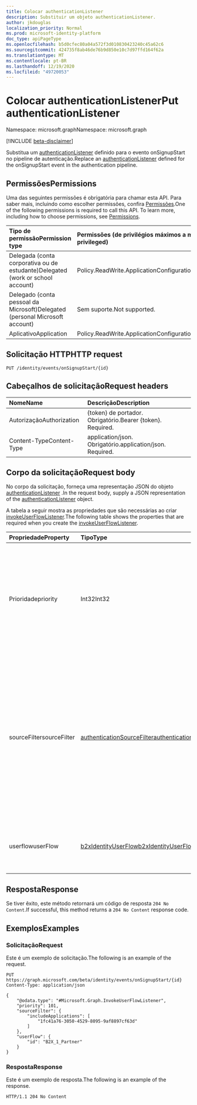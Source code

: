 ```yaml
---
title: Colocar authenticationListener
description: Substituir um objeto authenticationListener.
author: jkdouglas
localization_priority: Normal
ms.prod: microsoft-identity-platform
doc_type: apiPageType
ms.openlocfilehash: b5d0cfec80a04a572f3d010830423240c45a62c6
ms.sourcegitcommit: 424735f8ab46de76b9d850e10c7d97ffd164f62a
ms.translationtype: MT
ms.contentlocale: pt-BR
ms.lasthandoff: 12/19/2020
ms.locfileid: "49720053"
---
```

# <a name="put-authenticationlistener"></a><span data-ttu-id="0540c-103">Colocar authenticationListener</span><span class="sxs-lookup"><span data-stu-id="0540c-103">Put authenticationListener</span></span>

<span data-ttu-id="0540c-104">Namespace: microsoft.graph</span><span class="sxs-lookup"><span data-stu-id="0540c-104">Namespace: microsoft.graph</span></span>

[!INCLUDE [beta-disclaimer](../../includes/beta-disclaimer.md)]

<span data-ttu-id="0540c-105">Substitua um [authenticationListener](../resources/authenticationlistener.md) definido para o evento onSignupStart no pipeline de autenticação.</span><span class="sxs-lookup"><span data-stu-id="0540c-105">Replace an [authenticationListener](../resources/authenticationlistener.md) defined for the onSignupStart event in the authentication pipeline.</span></span>

## <a name="permissions"></a><span data-ttu-id="0540c-106">Permissões</span><span class="sxs-lookup"><span data-stu-id="0540c-106">Permissions</span></span>

<span data-ttu-id="0540c-p101">Uma das seguintes permissões é obrigatória para chamar esta API. Para saber mais, incluindo como escolher permissões, confira [Permissões](/graph/permissions-reference).</span><span class="sxs-lookup"><span data-stu-id="0540c-p101">One of the following permissions is required to call this API. To learn more, including how to choose permissions, see [Permissions](/graph/permissions-reference).</span></span>

|<span data-ttu-id="0540c-109">Tipo de permissão</span><span class="sxs-lookup"><span data-stu-id="0540c-109">Permission type</span></span>|<span data-ttu-id="0540c-110">Permissões (de privilégios máximos a mínimos)</span><span class="sxs-lookup"><span data-stu-id="0540c-110">Permissions (from most to least privileged)</span></span>|
|:---|:---|
|<span data-ttu-id="0540c-111">Delegada (conta corporativa ou de estudante)</span><span class="sxs-lookup"><span data-stu-id="0540c-111">Delegated (work or school account)</span></span>|<span data-ttu-id="0540c-112">Policy.ReadWrite.ApplicationConfiguration</span><span class="sxs-lookup"><span data-stu-id="0540c-112">Policy.ReadWrite.ApplicationConfiguration</span></span>|
|<span data-ttu-id="0540c-113">Delegado (conta pessoal da Microsoft)</span><span class="sxs-lookup"><span data-stu-id="0540c-113">Delegated (personal Microsoft account)</span></span>|<span data-ttu-id="0540c-114">Sem suporte.</span><span class="sxs-lookup"><span data-stu-id="0540c-114">Not supported.</span></span>|
|<span data-ttu-id="0540c-115">Aplicativo</span><span class="sxs-lookup"><span data-stu-id="0540c-115">Application</span></span>|<span data-ttu-id="0540c-116">Policy.ReadWrite.ApplicationConfiguration</span><span class="sxs-lookup"><span data-stu-id="0540c-116">Policy.ReadWrite.ApplicationConfiguration</span></span>|

## <a name="http-request"></a><span data-ttu-id="0540c-117">Solicitação HTTP</span><span class="sxs-lookup"><span data-stu-id="0540c-117">HTTP request</span></span>

<!-- {
  "blockType": "ignored"
}
-->

``` http
PUT /identity/events/onSignupStart/{id}
```

## <a name="request-headers"></a><span data-ttu-id="0540c-118">Cabeçalhos de solicitação</span><span class="sxs-lookup"><span data-stu-id="0540c-118">Request headers</span></span>

|<span data-ttu-id="0540c-119">Nome</span><span class="sxs-lookup"><span data-stu-id="0540c-119">Name</span></span>|<span data-ttu-id="0540c-120">Descrição</span><span class="sxs-lookup"><span data-stu-id="0540c-120">Description</span></span>|
|:---|:---|
|<span data-ttu-id="0540c-121">Autorização</span><span class="sxs-lookup"><span data-stu-id="0540c-121">Authorization</span></span>|<span data-ttu-id="0540c-p102">{token} de portador. Obrigatório.</span><span class="sxs-lookup"><span data-stu-id="0540c-p102">Bearer {token}. Required.</span></span>|
|<span data-ttu-id="0540c-124">Content-Type</span><span class="sxs-lookup"><span data-stu-id="0540c-124">Content-Type</span></span>|<span data-ttu-id="0540c-p103">application/json. Obrigatório.</span><span class="sxs-lookup"><span data-stu-id="0540c-p103">application/json. Required.</span></span>|

## <a name="request-body"></a><span data-ttu-id="0540c-127">Corpo da solicitação</span><span class="sxs-lookup"><span data-stu-id="0540c-127">Request body</span></span>

<span data-ttu-id="0540c-128">No corpo da solicitação, forneça uma representação JSON do objeto [authenticationListener](../resources/authenticationlistener.md) .</span><span class="sxs-lookup"><span data-stu-id="0540c-128">In the request body, supply a JSON representation of the [authenticationListener](../resources/authenticationlistener.md) object.</span></span>

<span data-ttu-id="0540c-129">A tabela a seguir mostra as propriedades que são necessárias ao criar [invokeUserFlowListener](../resources/invokeuserflowlistener.md).</span><span class="sxs-lookup"><span data-stu-id="0540c-129">The following table shows the properties that are required when you create the [invokeUserFlowListener](../resources/invokeuserflowlistener.md).</span></span>

|<span data-ttu-id="0540c-130">Propriedade</span><span class="sxs-lookup"><span data-stu-id="0540c-130">Property</span></span>|<span data-ttu-id="0540c-131">Tipo</span><span class="sxs-lookup"><span data-stu-id="0540c-131">Type</span></span>|<span data-ttu-id="0540c-132">Descrição</span><span class="sxs-lookup"><span data-stu-id="0540c-132">Description</span></span>|
|:---|:---|:---|
|<span data-ttu-id="0540c-133">Prioridade</span><span class="sxs-lookup"><span data-stu-id="0540c-133">priority</span></span>|<span data-ttu-id="0540c-134">Int32</span><span class="sxs-lookup"><span data-stu-id="0540c-134">Int32</span></span>|<span data-ttu-id="0540c-135">A prioridade do ouvinte.</span><span class="sxs-lookup"><span data-stu-id="0540c-135">The priority of the listener.</span></span> <span data-ttu-id="0540c-136">Determina a ordem de avaliação quando um evento tem vários ouvintes.</span><span class="sxs-lookup"><span data-stu-id="0540c-136">Determines the order of evaluation when an event has multiple listeners.</span></span> <span data-ttu-id="0540c-137">A prioridade é avaliada de baixo para alto.</span><span class="sxs-lookup"><span data-stu-id="0540c-137">The priority is evaluated from low to high.</span></span>|
|<span data-ttu-id="0540c-138">sourceFilter</span><span class="sxs-lookup"><span data-stu-id="0540c-138">sourceFilter</span></span>|[<span data-ttu-id="0540c-139">authenticationSourceFilter</span><span class="sxs-lookup"><span data-stu-id="0540c-139">authenticationSourceFilter</span></span>](../resources/authenticationsourcefilter.md)|<span data-ttu-id="0540c-140">Filtro com base na origem da autenticação que é usada para determinar se o ouvinte é avaliado.</span><span class="sxs-lookup"><span data-stu-id="0540c-140">Filter based on the source of the authentication that is used to determine whether the listener is evaluated.</span></span> <span data-ttu-id="0540c-141">No momento, isso está limitado a avaliações com base no aplicativo para o qual o usuário está se Autenticando.</span><span class="sxs-lookup"><span data-stu-id="0540c-141">This is currently limited to evaluations based on application the user is authenticating to.</span></span>|
|<span data-ttu-id="0540c-142">userflow</span><span class="sxs-lookup"><span data-stu-id="0540c-142">userFlow</span></span>|[<span data-ttu-id="0540c-143">b2xIdentityUserFlow</span><span class="sxs-lookup"><span data-stu-id="0540c-143">b2xIdentityUserFlow</span></span>](../resources/b2xidentityuserflow.md)|<span data-ttu-id="0540c-144">A referência ao objeto de fluxo do usuário invocado nesta ação.</span><span class="sxs-lookup"><span data-stu-id="0540c-144">The reference to the user flow object that is invoked in this action.</span></span>|

## <a name="response"></a><span data-ttu-id="0540c-145">Resposta</span><span class="sxs-lookup"><span data-stu-id="0540c-145">Response</span></span>

<span data-ttu-id="0540c-146">Se tiver êxito, este método retornará um código de resposta `204 No Content`.</span><span class="sxs-lookup"><span data-stu-id="0540c-146">If successful, this method returns a `204 No Content` response code.</span></span>

## <a name="examples"></a><span data-ttu-id="0540c-147">Exemplos</span><span class="sxs-lookup"><span data-stu-id="0540c-147">Examples</span></span>

### <a name="request"></a><span data-ttu-id="0540c-148">Solicitação</span><span class="sxs-lookup"><span data-stu-id="0540c-148">Request</span></span>

<span data-ttu-id="0540c-149">Este é um exemplo de solicitação.</span><span class="sxs-lookup"><span data-stu-id="0540c-149">The following is an example of the request.</span></span>

<!-- {
  "blockType": "request",
  "name": "put_authenticationlistener_from_"
}
-->

``` http
PUT https://graph.microsoft.com/beta/identity/events/onSignupStart/{id}
Content-Type: application/json

{
    "@odata.type": "#Microsoft.Graph.InvokeUserFlowListener",
    "priority": 101,
    "sourceFilter": {
        "includeApplications": [
            "1fc41a76-3050-4529-8095-9af8897cf63d"
        ]
    },
    "userFlow": {
        "id": "B2X_1_Partner"
    }
}
```

### <a name="response"></a><span data-ttu-id="0540c-150">Resposta</span><span class="sxs-lookup"><span data-stu-id="0540c-150">Response</span></span>

<span data-ttu-id="0540c-151">Este é um exemplo de resposta.</span><span class="sxs-lookup"><span data-stu-id="0540c-151">The following is an example of the response.</span></span>

<!-- {
  "blockType": "response",
  "truncated": true
}
-->

``` http
HTTP/1.1 204 No Content
```
